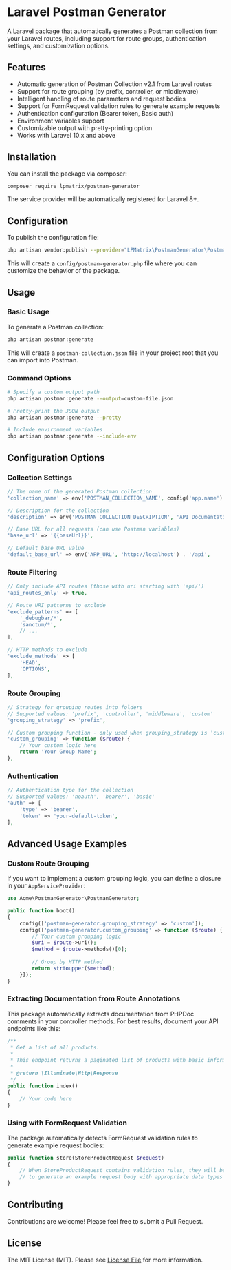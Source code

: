 # Laravel Postman Generator

A Laravel package that automatically generates a Postman collection from your Laravel routes, including support for route groups, authentication settings, and customization options.

## Features

- Automatic generation of Postman Collection v2.1 from Laravel routes
- Support for route grouping (by prefix, controller, or middleware)
- Intelligent handling of route parameters and request bodies
- Support for FormRequest validation rules to generate example requests
- Authentication configuration (Bearer token, Basic auth)
- Environment variables support
- Customizable output with pretty-printing option
- Works with Laravel 10.x and above

## Installation

You can install the package via composer:

```bash
composer require lpmatrix/postman-generator
```

The service provider will be automatically registered for Laravel 8+.

## Configuration

To publish the configuration file:

```bash
php artisan vendor:publish --provider="LPMatrix\PostmanGenerator\PostmanGeneratorServiceProvider" --tag="config"
```

This will create a `config/postman-generator.php` file where you can customize the behavior of the package.

## Usage

### Basic Usage

To generate a Postman collection:

```bash
php artisan postman:generate
```

This will create a `postman-collection.json` file in your project root that you can import into Postman.

### Command Options

```bash
# Specify a custom output path
php artisan postman:generate --output=custom-file.json

# Pretty-print the JSON output
php artisan postman:generate --pretty

# Include environment variables
php artisan postman:generate --include-env
```

## Configuration Options

### Collection Settings

```php
// The name of the generated Postman collection
'collection_name' => env('POSTMAN_COLLECTION_NAME', config('app.name') . ' API'),

// Description for the collection
'description' => env('POSTMAN_COLLECTION_DESCRIPTION', 'API Documentation'),

// Base URL for all requests (can use Postman variables)
'base_url' => '{{baseUrl}}',

// Default base URL value 
'default_base_url' => env('APP_URL', 'http://localhost') . '/api',
```

### Route Filtering

```php
// Only include API routes (those with uri starting with 'api/')
'api_routes_only' => true,

// Route URI patterns to exclude
'exclude_patterns' => [
    '_debugbar/*',
    'sanctum/*',
    // ...
],

// HTTP methods to exclude
'exclude_methods' => [
    'HEAD',
    'OPTIONS',
],
```

### Route Grouping

```php
// Strategy for grouping routes into folders
// Supported values: 'prefix', 'controller', 'middleware', 'custom'
'grouping_strategy' => 'prefix',

// Custom grouping function - only used when grouping_strategy is 'custom'
'custom_grouping' => function ($route) {
    // Your custom logic here
    return 'Your Group Name';
},
```

### Authentication

```php
// Authentication type for the collection
// Supported values: 'noauth', 'bearer', 'basic'
'auth' => [
    'type' => 'bearer',
    'token' => 'your-default-token',
],
```

## Advanced Usage Examples

### Custom Route Grouping

If you want to implement a custom grouping logic, you can define a closure in your `AppServiceProvider`:

```php
use Acme\PostmanGenerator\PostmanGenerator;

public function boot()
{
    config(['postman-generator.grouping_strategy' => 'custom']);
    config(['postman-generator.custom_grouping' => function ($route) {
        // Your custom grouping logic
        $uri = $route->uri();
        $method = $route->methods()[0];
        
        // Group by HTTP method
        return strtoupper($method);
    }]);
}
```

### Extracting Documentation from Route Annotations

This package automatically extracts documentation from PHPDoc comments in your controller methods. For best results, document your API endpoints like this:

```php
/**
 * Get a list of all products.
 * 
 * This endpoint returns a paginated list of products with basic information.
 * 
 * @return \Illuminate\Http\Response
 */
public function index()
{
    // Your code here
}
```

### Using with FormRequest Validation

The package automatically detects FormRequest validation rules to generate example request bodies:

```php
public function store(StoreProductRequest $request)
{
    // When StoreProductRequest contains validation rules, they will be used
    // to generate an example request body with appropriate data types
}
```

## Contributing

Contributions are welcome! Please feel free to submit a Pull Request.

## License

The MIT License (MIT). Please see [License File](LICENSE.md) for more information.